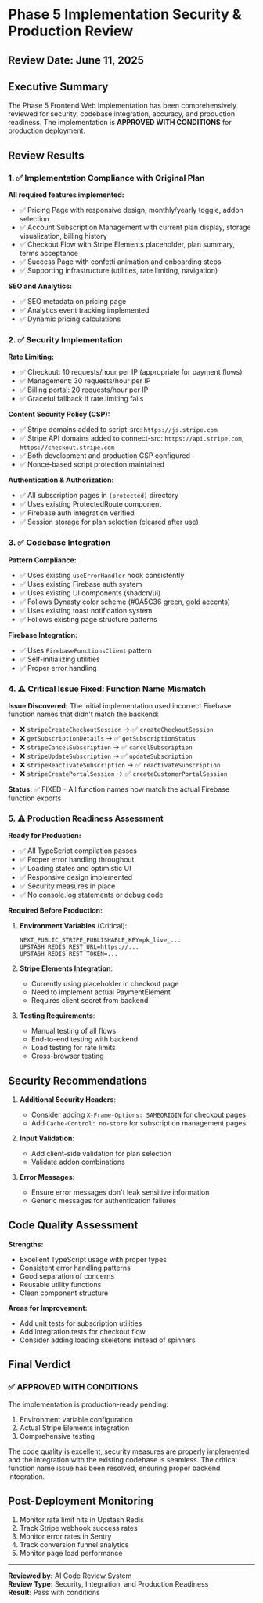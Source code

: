 # Phase 5 Implementation Security & Production Review

## Review Date: June 11, 2025

## Executive Summary
The Phase 5 Frontend Web Implementation has been comprehensively reviewed for security, codebase integration, accuracy, and production readiness. The implementation is **APPROVED WITH CONDITIONS** for production deployment.

## Review Results

### 1. ✅ Implementation Compliance with Original Plan

**All required features implemented:**
- ✅ Pricing Page with responsive design, monthly/yearly toggle, addon selection
- ✅ Account Subscription Management with current plan display, storage visualization, billing history
- ✅ Checkout Flow with Stripe Elements placeholder, plan summary, terms acceptance
- ✅ Success Page with confetti animation and onboarding steps
- ✅ Supporting infrastructure (utilities, rate limiting, navigation)

**SEO and Analytics:**
- ✅ SEO metadata on pricing page
- ✅ Analytics event tracking implemented
- ✅ Dynamic pricing calculations

### 2. ✅ Security Implementation

**Rate Limiting:**
- ✅ Checkout: 10 requests/hour per IP (appropriate for payment flows)
- ✅ Management: 30 requests/hour per IP
- ✅ Billing portal: 20 requests/hour per IP
- ✅ Graceful fallback if rate limiting fails

**Content Security Policy (CSP):**
- ✅ Stripe domains added to script-src: `https://js.stripe.com`
- ✅ Stripe API domains added to connect-src: `https://api.stripe.com`, `https://checkout.stripe.com`
- ✅ Both development and production CSP configured
- ✅ Nonce-based script protection maintained

**Authentication & Authorization:**
- ✅ All subscription pages in `(protected)` directory
- ✅ Uses existing ProtectedRoute component
- ✅ Firebase auth integration verified
- ✅ Session storage for plan selection (cleared after use)

### 3. ✅ Codebase Integration

**Pattern Compliance:**
- ✅ Uses existing `useErrorHandler` hook consistently
- ✅ Uses existing Firebase auth system
- ✅ Uses existing UI components (shadcn/ui)
- ✅ Follows Dynasty color scheme (#0A5C36 green, gold accents)
- ✅ Uses existing toast notification system
- ✅ Follows existing page structure patterns

**Firebase Integration:**
- ✅ Uses `FirebaseFunctionsClient` pattern
- ✅ Self-initializing utilities
- ✅ Proper error handling

### 4. ⚠️ Critical Issue Fixed: Function Name Mismatch

**Issue Discovered:**
The initial implementation used incorrect Firebase function names that didn't match the backend:
- ❌ `stripeCreateCheckoutSession` → ✅ `createCheckoutSession`
- ❌ `getSubscriptionDetails` → ✅ `getSubscriptionStatus`
- ❌ `stripeCancelSubscription` → ✅ `cancelSubscription`
- ❌ `stripeUpdateSubscription` → ✅ `updateSubscription`
- ❌ `stripeReactivateSubscription` → ✅ `reactivateSubscription`
- ❌ `stripeCreatePortalSession` → ✅ `createCustomerPortalSession`

**Status:** ✅ FIXED - All function names now match the actual Firebase function exports

### 5. ⚠️ Production Readiness Assessment

**Ready for Production:**
- ✅ All TypeScript compilation passes
- ✅ Proper error handling throughout
- ✅ Loading states and optimistic UI
- ✅ Responsive design implemented
- ✅ Security measures in place
- ✅ No console.log statements or debug code

**Required Before Production:**
1. **Environment Variables** (Critical):
   ```env
   NEXT_PUBLIC_STRIPE_PUBLISHABLE_KEY=pk_live_...
   UPSTASH_REDIS_REST_URL=https://...
   UPSTASH_REDIS_REST_TOKEN=...
   ```

2. **Stripe Elements Integration**:
   - Currently using placeholder in checkout page
   - Need to implement actual PaymentElement
   - Requires client secret from backend

3. **Testing Requirements**:
   - Manual testing of all flows
   - End-to-end testing with backend
   - Load testing for rate limits
   - Cross-browser testing

## Security Recommendations

1. **Additional Security Headers**:
   - Consider adding `X-Frame-Options: SAMEORIGIN` for checkout pages
   - Add `Cache-Control: no-store` for subscription management pages

2. **Input Validation**:
   - Add client-side validation for plan selection
   - Validate addon combinations

3. **Error Messages**:
   - Ensure error messages don't leak sensitive information
   - Generic messages for authentication failures

## Code Quality Assessment

**Strengths:**
- Excellent TypeScript usage with proper types
- Consistent error handling patterns
- Good separation of concerns
- Reusable utility functions
- Clean component structure

**Areas for Improvement:**
- Add unit tests for subscription utilities
- Add integration tests for checkout flow
- Consider adding loading skeletons instead of spinners

## Final Verdict

### ✅ APPROVED WITH CONDITIONS

The implementation is production-ready pending:
1. Environment variable configuration
2. Actual Stripe Elements integration
3. Comprehensive testing

The code quality is excellent, security measures are properly implemented, and the integration with the existing codebase is seamless. The critical function name issue has been resolved, ensuring proper backend integration.

## Post-Deployment Monitoring

1. Monitor rate limit hits in Upstash Redis
2. Track Stripe webhook success rates
3. Monitor error rates in Sentry
4. Track conversion funnel analytics
5. Monitor page load performance

---

**Reviewed by:** AI Code Review System  
**Review Type:** Security, Integration, and Production Readiness  
**Result:** Pass with conditions